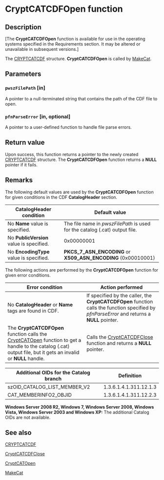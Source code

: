 # CryptCATCDFOpen function

## Description

[The **CryptCATCDFOpen** function is available for use in the operating systems specified in the Requirements section. It may be altered or unavailable in subsequent versions.]

The [CRYPTCATCDF](https://learn.microsoft.com/windows/desktop/api/mscat/ns-mscat-cryptcatcdf) structure. **CryptCATCDFOpen** is called by [MakeCat](https://learn.microsoft.com/windows/desktop/SecCrypto/makecat).

## Parameters

### `pwszFilePath` [in]

A pointer to a null-terminated string that contains the path of the CDF file to open.

### `pfnParseError` [in, optional]

A pointer to a user-defined function to handle file parse errors.

## Return value

Upon success, this function returns a pointer to the newly created [CRYPTCATCDF](https://learn.microsoft.com/windows/desktop/api/mscat/ns-mscat-cryptcatcdf) structure. The **CryptCATCDFOpen** function returns a **NULL** pointer if it fails.

## Remarks

The following default values are used by the **CryptCATCDFOpen** function for given conditions in the CDF **CatalogHeader** section.

| **CatalogHeader** condition | Default value |
| --- | --- |
| No **Name** value is specified. | The file name in *pwszFilePath* is used for the catalog (.cat) output file. |
| No **PublicVersion** value is specified. | 0x00000001 |
| No **EncodingType** value is specified. | **PKCS_7_ASN_ENCODING** or **X509_ASN_ENCODING** (0x00010001) |

The following actions are performed by the **CryptCATCDFOpen** function for given error conditions.

| Error condition | Action performed |
| --- | --- |
| No **CatalogHeader** or **Name** tags are found in CDF. | If specified by the caller, the **CryptCATCDFOpen** function calls the function specified by *pfnParseError* and returns a **NULL** pointer. |
| The **CryptCATCDFOpen** function calls the [CryptCATOpen](https://learn.microsoft.com/windows/desktop/api/mscat/nf-mscat-cryptcatopen) function to get a handle to the catalog (.cat) output file, but it gets an invalid or **NULL** handle. | Calls the [CryptCATCDFClose](https://learn.microsoft.com/windows/desktop/api/mscat/nf-mscat-cryptcatcdfclose) function and returns a **NULL** pointer. |

| Additional OIDs for the Catalog branch | Definition |
| --- | --- |
| szOID_CATALOG_LIST_MEMBER_V2 | 1.3.6.1.4.1.311.12.1.3 |
| CAT_MEMBERINFO2_OBJID | 1.3.6.1.4.1.311.12.2.3 |

**Windows Server 2008 R2, Windows 7, Windows Server 2008, Windows Vista, Windows Server 2003 and Windows XP:** The additional Catalog OIDs are not available.

## See also

[CRYPTCATCDF](https://learn.microsoft.com/windows/desktop/api/mscat/ns-mscat-cryptcatcdf)

[CryptCATCDFClose](https://learn.microsoft.com/windows/desktop/api/mscat/nf-mscat-cryptcatcdfclose)

[CryptCATOpen](https://learn.microsoft.com/windows/desktop/api/mscat/nf-mscat-cryptcatopen)

[MakeCat](https://learn.microsoft.com/windows/desktop/SecCrypto/makecat)